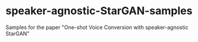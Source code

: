 # speaker-agnostic-StarGAN-samples
Samples for the paper "One-shot Voice Conversion with speaker-agnostic StarGAN"
